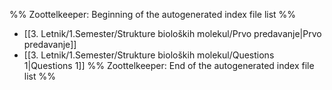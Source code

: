 %% Zoottelkeeper: Beginning of the autogenerated index file list  %%
-  [[3. Letnik/1.Semester/Strukture bioloških molekul/Prvo predavanje|Prvo predavanje]]
-  [[3. Letnik/1.Semester/Strukture bioloških molekul/Questions 1|Questions 1]]
%% Zoottelkeeper: End of the autogenerated index file list  %%
